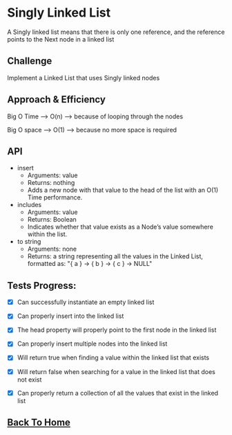 # Singly Linked List
<!-- Short summary or background information -->
A Singly linked list means that there is only one reference, and the reference points to the Next node in a linked list

## Challenge
<!-- Description of the challenge -->
Implement a Linked List that  uses Singly linked nodes

## Approach & Efficiency
<!-- What approach did you take? Why? What is the Big O space/time for this approach? -->


Big O Time --> O(n) --> because of looping through the nodes

Big O space --> O(1) --> because no more space is required

## API
<!-- Description of each method publicly available to your Linked List -->

- insert
  - Arguments: value
  - Returns: nothing
  - Adds a new node with that value to the head of the list with an O(1) Time performance.
- includes
  - Arguments: value
  - Returns: Boolean
  - Indicates whether that value exists as a Node’s value somewhere within the list.
- to string
  - Arguments: none
  - Returns: a string representing all the values in the Linked List, formatted as:
"{ a } -> { b } -> { c } -> NULL"


## Tests Progress:

- [x] Can successfully instantiate an empty linked list

- [x] Can properly insert into the linked list

- [x] The head property will properly point to the first node in the linked list

- [x] Can properly insert multiple nodes into the linked list

- [x] Will return true when finding a value within the linked list that exists

- [x] Will return false when searching for a value in the linked list that does not exist

- [x] Can properly return a collection of all the values that exist in the linked list

## [Back To Home](../../README.md)
